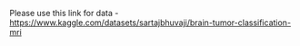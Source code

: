Please use this link for data - https://www.kaggle.com/datasets/sartajbhuvaji/brain-tumor-classification-mri
